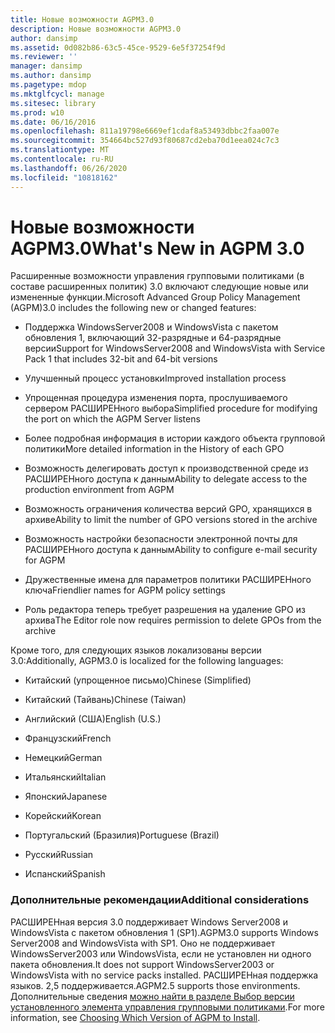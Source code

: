 ```yaml
---
title: Новые возможности AGPM3.0
description: Новые возможности AGPM3.0
author: dansimp
ms.assetid: 0d082b86-63c5-45ce-9529-6e5f37254f9d
ms.reviewer: ''
manager: dansimp
ms.author: dansimp
ms.pagetype: mdop
ms.mktglfcycl: manage
ms.sitesec: library
ms.prod: w10
ms.date: 06/16/2016
ms.openlocfilehash: 811a19798e6669ef1cdaf8a53493dbbc2faa007e
ms.sourcegitcommit: 354664bc527d93f80687cd2eba70d1eea024c7c3
ms.translationtype: MT
ms.contentlocale: ru-RU
ms.lasthandoff: 06/26/2020
ms.locfileid: "10818162"
---
```

# <span data-ttu-id="ec068-103">Новые возможности AGPM3.0</span><span class="sxs-lookup"><span data-stu-id="ec068-103">What's New in AGPM 3.0</span></span>


<span data-ttu-id="ec068-104">Расширенные возможности управления групповыми политиками (в составе расширенных политик) 3.0 включают следующие новые или измененные функции.</span><span class="sxs-lookup"><span data-stu-id="ec068-104">Microsoft Advanced Group Policy Management (AGPM)3.0 includes the following new or changed features:</span></span>

-   <span data-ttu-id="ec068-105">Поддержка WindowsServer2008 и WindowsVista с пакетом обновления 1, включающий 32-разрядные и 64-разрядные версии</span><span class="sxs-lookup"><span data-stu-id="ec068-105">Support for WindowsServer2008 and WindowsVista with Service Pack 1 that includes 32-bit and 64-bit versions</span></span>

-   <span data-ttu-id="ec068-106">Улучшенный процесс установки</span><span class="sxs-lookup"><span data-stu-id="ec068-106">Improved installation process</span></span>

-   <span data-ttu-id="ec068-107">Упрощенная процедура изменения порта, прослушиваемого сервером РАСШИРЕНного выбора</span><span class="sxs-lookup"><span data-stu-id="ec068-107">Simplified procedure for modifying the port on which the AGPM Server listens</span></span>

-   <span data-ttu-id="ec068-108">Более подробная информация в истории каждого объекта групповой политики</span><span class="sxs-lookup"><span data-stu-id="ec068-108">More detailed information in the History of each GPO</span></span>

-   <span data-ttu-id="ec068-109">Возможность делегировать доступ к производственной среде из РАСШИРЕНного доступа к данным</span><span class="sxs-lookup"><span data-stu-id="ec068-109">Ability to delegate access to the production environment from AGPM</span></span>

-   <span data-ttu-id="ec068-110">Возможность ограничения количества версий GPO, хранящихся в архиве</span><span class="sxs-lookup"><span data-stu-id="ec068-110">Ability to limit the number of GPO versions stored in the archive</span></span>

-   <span data-ttu-id="ec068-111">Возможность настройки безопасности электронной почты для РАСШИРЕНного доступа к данным</span><span class="sxs-lookup"><span data-stu-id="ec068-111">Ability to configure e-mail security for AGPM</span></span>

-   <span data-ttu-id="ec068-112">Дружественные имена для параметров политики РАСШИРЕНного ключа</span><span class="sxs-lookup"><span data-stu-id="ec068-112">Friendlier names for AGPM policy settings</span></span>

-   <span data-ttu-id="ec068-113">Роль редактора теперь требует разрешения на удаление GPO из архива</span><span class="sxs-lookup"><span data-stu-id="ec068-113">The Editor role now requires permission to delete GPOs from the archive</span></span>

<span data-ttu-id="ec068-114">Кроме того, для следующих языков локализованы версии 3.0:</span><span class="sxs-lookup"><span data-stu-id="ec068-114">Additionally, AGPM3.0 is localized for the following languages:</span></span>

-   <span data-ttu-id="ec068-115">Китайский (упрощенное письмо)</span><span class="sxs-lookup"><span data-stu-id="ec068-115">Chinese (Simplified)</span></span>

-   <span data-ttu-id="ec068-116">Китайский (Тайвань)</span><span class="sxs-lookup"><span data-stu-id="ec068-116">Chinese (Taiwan)</span></span>

-   <span data-ttu-id="ec068-117">Английский (США)</span><span class="sxs-lookup"><span data-stu-id="ec068-117">English (U.S.)</span></span>

-   <span data-ttu-id="ec068-118">Французский</span><span class="sxs-lookup"><span data-stu-id="ec068-118">French</span></span>

-   <span data-ttu-id="ec068-119">Немецкий</span><span class="sxs-lookup"><span data-stu-id="ec068-119">German</span></span>

-   <span data-ttu-id="ec068-120">Итальянский</span><span class="sxs-lookup"><span data-stu-id="ec068-120">Italian</span></span>

-   <span data-ttu-id="ec068-121">Японский</span><span class="sxs-lookup"><span data-stu-id="ec068-121">Japanese</span></span>

-   <span data-ttu-id="ec068-122">Корейский</span><span class="sxs-lookup"><span data-stu-id="ec068-122">Korean</span></span>

-   <span data-ttu-id="ec068-123">Португальский (Бразилия)</span><span class="sxs-lookup"><span data-stu-id="ec068-123">Portuguese (Brazil)</span></span>

-   <span data-ttu-id="ec068-124">Русский</span><span class="sxs-lookup"><span data-stu-id="ec068-124">Russian</span></span>

-   <span data-ttu-id="ec068-125">Испанский</span><span class="sxs-lookup"><span data-stu-id="ec068-125">Spanish</span></span>

### <span data-ttu-id="ec068-126">Дополнительные рекомендации</span><span class="sxs-lookup"><span data-stu-id="ec068-126">Additional considerations</span></span>

<span data-ttu-id="ec068-127">РАСШИРЕНная версия 3.0 поддерживает Windows Server2008 и WindowsVista с пакетом обновления 1 (SP1).</span><span class="sxs-lookup"><span data-stu-id="ec068-127">AGPM3.0 supports Windows Server2008 and WindowsVista with SP1.</span></span> <span data-ttu-id="ec068-128">Оно не поддерживает WindowsServer2003 или WindowsVista, если не установлен ни одного пакета обновления.</span><span class="sxs-lookup"><span data-stu-id="ec068-128">It does not support WindowsServer2003 or WindowsVista with no service packs installed.</span></span> <span data-ttu-id="ec068-129">РАСШИРЕНная поддержка языков. 2,5 поддерживается.</span><span class="sxs-lookup"><span data-stu-id="ec068-129">AGPM2.5 supports those environments.</span></span> <span data-ttu-id="ec068-130">Дополнительные сведения [можно найти в разделе Выбор версии установленного элемента управления групповыми политиками](choosing-which-version-of-agpm-to-install.md).</span><span class="sxs-lookup"><span data-stu-id="ec068-130">For more information, see [Choosing Which Version of AGPM to Install](choosing-which-version-of-agpm-to-install.md).</span></span>

 

 





